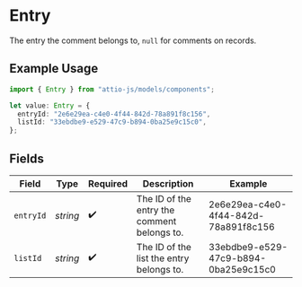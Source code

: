 # Entry

The entry the comment belongs to, `null` for comments on records.

## Example Usage

```typescript
import { Entry } from "attio-js/models/components";

let value: Entry = {
  entryId: "2e6e29ea-c4e0-4f44-842d-78a891f8c156",
  listId: "33ebdbe9-e529-47c9-b894-0ba25e9c15c0",
};
```

## Fields

| Field                                       | Type                                        | Required                                    | Description                                 | Example                                     |
| ------------------------------------------- | ------------------------------------------- | ------------------------------------------- | ------------------------------------------- | ------------------------------------------- |
| `entryId`                                   | *string*                                    | :heavy_check_mark:                          | The ID of the entry the comment belongs to. | 2e6e29ea-c4e0-4f44-842d-78a891f8c156        |
| `listId`                                    | *string*                                    | :heavy_check_mark:                          | The ID of the list the entry belongs to.    | 33ebdbe9-e529-47c9-b894-0ba25e9c15c0        |